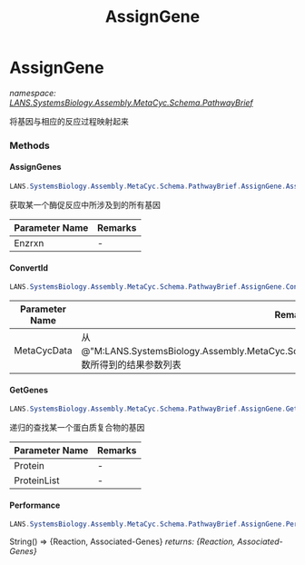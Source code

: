 ﻿---
title: AssignGene
---

# AssignGene
_namespace: [LANS.SystemsBiology.Assembly.MetaCyc.Schema.PathwayBrief](N-LANS.SystemsBiology.Assembly.MetaCyc.Schema.PathwayBrief.html)_

将基因与相应的反应过程映射起来

### Methods

#### AssignGenes
```csharp
LANS.SystemsBiology.Assembly.MetaCyc.Schema.PathwayBrief.AssignGene.AssignGenes(LANS.SystemsBiology.Assembly.MetaCyc.File.DataFiles.Slots.Enzrxn)
```
获取某一个酶促反应中所涉及到的所有基因

|Parameter Name|Remarks|
|--------------|-------|
|Enzrxn|-|


#### ConvertId
```csharp
LANS.SystemsBiology.Assembly.MetaCyc.Schema.PathwayBrief.AssignGene.ConvertId(System.Collections.Generic.Dictionary{System.String,System.String[]})
```


|Parameter Name|Remarks|
|--------------|-------|
|MetaCycData|从@"M:LANS.SystemsBiology.Assembly.MetaCyc.Schema.PathwayBrief.AssignGene.Performance"函数所得到的结果参数列表|


#### GetGenes
```csharp
LANS.SystemsBiology.Assembly.MetaCyc.Schema.PathwayBrief.AssignGene.GetGenes(LANS.SystemsBiology.Assembly.MetaCyc.File.DataFiles.Slots.Protein,LANS.SystemsBiology.Assembly.MetaCyc.File.DataFiles.Proteins)
```
递归的查找某一个蛋白质复合物的基因

|Parameter Name|Remarks|
|--------------|-------|
|Protein|-|
|ProteinList|-|


#### Performance
```csharp
LANS.SystemsBiology.Assembly.MetaCyc.Schema.PathwayBrief.AssignGene.Performance
```
String() => {Reaction, Associated-Genes}
_returns: {Reaction, Associated-Genes}_




